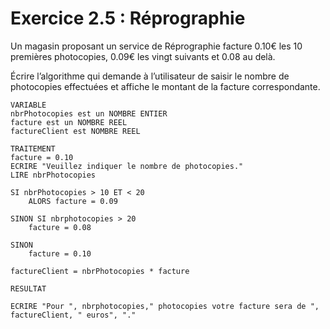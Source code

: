 # Exercice 2.5 : Réprographie

Un magasin proposant un service de Réprographie facture 0.10€ les 10 premières photocopies, 0.09€ les vingt suivants et 0.08 au delà.

Écrire l’algorithme qui demande à l’utilisateur de saisir le nombre de photocopies effectuées et affiche le montant de la facture correspondante.

```
VARIABLE
nbrPhotocopies est un NOMBRE ENTIER
facture est un NOMBRE REEL
factureClient est NOMBRE REEL

TRAITEMENT
facture = 0.10
ECRIRE "Veuillez indiquer le nombre de photocopies."
LIRE nbrPhotocopies

SI nbrPhotocopies > 10 ET < 20
	ALORS facture = 0.09

SINON SI nbrphotocopies > 20 
 	facture = 0.08

SINON 
	facture = 0.10 

factureClient = nbrPhotocopies * facture

RESULTAT

ECRIRE "Pour ", nbrphotocopies," photocopies votre facture sera de ", factureClient, " euros", "."

```
